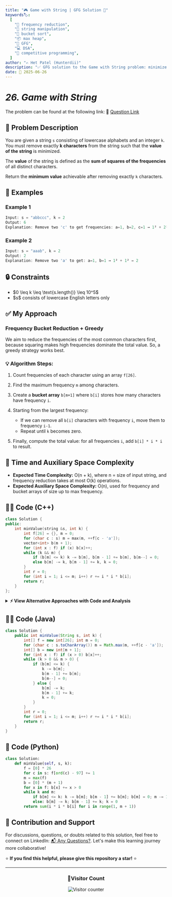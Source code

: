 ```yaml
---
title: "🎮 Game with String | GFG Solution 🧠"
keywords🏷️:
  [
    "🧮 frequency reduction",
    "🧵 string manipulation",
    "🧊 bucket sort",
    "📦 max heap",
    "📘 GFG",
    "💻 DSA",
    "🏁 competitive programming",
  ]
author: "✍️ Het Patel (Hunterdii)"
description: "✅ GFG solution to the Game with String problem: minimize string value after removing k characters using greedy strategies. 🚀"
date: 📅 2025-06-26
---
```


# _26. Game with String_

The problem can be found at the following link: 🔗 [Question Link](https://www.geeksforgeeks.org/problems/game-with-string4100/1)

## **🧩 Problem Description**

You are given a string `s` consisting of lowercase alphabets and an integer `k`. You must remove exactly **k characters** from the string such that the **value of the string** is minimized.

The **value** of the string is defined as the **sum of squares of the frequencies** of all distinct characters.

Return the **minimum value** achievable after removing exactly `k` characters.

## **📘 Examples**

### Example 1

```cpp
Input: s = "abbccc", k = 2
Output: 6
Explanation: Remove two 'c' to get frequencies: a=1, b=2, c=1 → 1² + 2² + 1² = 6
```

### Example 2

```cpp
Input: s = "aaab", k = 2
Output: 2
Explanation: Remove two 'a' to get: a=1, b=1 → 1² + 1² = 2
```

## **🔒 Constraints**

- \$0 \leq k \leq \text{s.length()} \leq 10^5\$
- \$s\$ consists of lowercase English letters only

## **✅ My Approach**

### **Frequency Bucket Reduction + Greedy**

We aim to reduce the frequencies of the most common characters first, because squaring makes high frequencies dominate the total value. So, a greedy strategy works best.

### 💡 Algorithm Steps:

1. Count frequencies of each character using an array `f[26]`.
2. Find the maximum frequency `m` among characters.
3. Create a **bucket array** `b[m+1]` where `b[i]` stores how many characters have frequency `i`.
4. Starting from the largest frequency:

   - If we can remove all `b[i]` characters with frequency `i`, move them to frequency `i-1`.
   - Repeat until `k` becomes zero.

5. Finally, compute the total value: for all frequencies `i`, add `b[i] * i * i` to result.

## 📝 Time and Auxiliary Space Complexity

- **Expected Time Complexity:** O(n + k), where n = size of input string, and frequency reduction takes at most O(k) operations.
- **Expected Auxiliary Space Complexity:** O(n), used for frequency and bucket arrays of size up to max frequency.

## **🧑‍💻 Code (C++)**

```cpp
class Solution {
public:
    int minValue(string &s, int k) {
        int f[26] = {}, m = 0;
        for (char c : s) m = max(m, ++f[c - 'a']);
        vector<int> b(m + 1);
        for (int x : f) if (x) b[x]++;
        while (k && m) {
            if (b[m] <= k) k -= b[m], b[m - 1] += b[m], b[m--] = 0;
            else b[m] -= k, b[m - 1] += k, k = 0;
        }
        int r = 0;
        for (int i = 1; i <= m; i++) r += i * i * b[i];
        return r;
    }
};
```

<details>
<summary><b>⚡ View Alternative Approaches with Code and Analysis</b></summary>

## 📊 **2️⃣ Priority Queue Approach**

### 💡 Algorithm Steps:

1. Count character frequencies.
2. Push all frequencies into a **max heap**.
3. Repeat `k` times:

   - Extract the largest frequency.
   - Decrease it by 1 and push back if non-zero.

4. Finally, sum squares of remaining frequencies.

```cpp
class Solution {
public:
    int minValue(string &s, int k) {
        unordered_map<char, int> f;
        for (char c : s) f[c]++;
        priority_queue<int> pq;
        for (auto& p : f) pq.push(p.second);
        while (k-- && pq.top()) {
            int x = pq.top(); pq.pop();
            pq.push(x - 1);
        }
        int r = 0;
        while (!pq.empty()) r += pq.top() * pq.top(), pq.pop();
        return r;
    }
};
```

### 📝 Complexity Analysis:

- **Expected Time Complexity:** O(n + k log 26)
- **Expected Auxiliary Space Complexity:** O(26)

### ✅ Why This Approach?

- Easy to code and intuitive.
- Works well when `k` is small.

## 📊 **3️⃣ Greedy Frequency Array Approach**

### 💡 Algorithm Steps:

1. Count character frequencies in an array.
2. For each of `k` steps:

   - Find character with max frequency and reduce by 1.

3. Calculate the final sum of squares.

```cpp
class Solution {
public:
    int minValue(string &s, int k) {
        int f[26] = {};
        for (char c : s) f[c - 'a']++;
        while (k--) {
            int m = max_element(f, f + 26) - f;
            if (f[m]) f[m]--;
        }
        int r = 0;
        for (int i = 0; i < 26; i++) r += f[i] * f[i];
        return r;
    }
};
```

### 📝 Complexity Analysis:

- **Expected Time Complexity:** O(n + 26k)
- **Expected Auxiliary Space Complexity:** O(1)

### ✅ Why This Approach?

- Uses constant space.
- May be slow if `k` is large (due to repeated scans).

## 🆚 **🔍 Comparison of Approaches**

| 🚀 **Approach**     | ⏱️ **Time Complexity** | 💾 **Space Complexity** | ✅ **Pros**                | ⚠️ **Cons**                    |
| ------------------- | ---------------------- | ----------------------- | -------------------------- | ------------------------------ |
| 📊 Frequency Bucket | 🟢 O(n + k)            | 🟢 O(n)                 | 💨 Fastest, optimal greedy | Slightly complex logic         |
| 🧺 Priority Queue   | 🟡 O(n + k log 26)     | 🟢 O(26)                | 🔧 Clean & intuitive       | Heap overhead                  |
| 🔢 Greedy Array     | 🔴 O(n + 26k)          | 🟢 O(1)                 | 💾 Constant space          | Slow for large k (linear scan) |

### 🏆 **Best Choice Recommendation**

| 🎯 **Scenario**                       | 🥇 **Recommended Approach** | 🔥 **Performance Rating** |
| ------------------------------------- | --------------------------- | ------------------------- |
| ⚡ Large input and large k            | ✅ **Frequency Bucket**     | ★★★★★                     |
| 🔧 Simpler implementation for small k | ✅ **Priority Queue**       | ★★★★☆                     |
| 💾 Space-constrained environment      | ✅ **Greedy Array**         | ★★★☆☆                     |

</details>

## **🧑‍💻 Code (Java)**

```java
class Solution {
    public int minValue(String s, int k) {
        int[] f = new int[26]; int m = 0;
        for (char c : s.toCharArray()) m = Math.max(m, ++f[c - 'a']);
        int[] b = new int[m + 1];
        for (int x : f) if (x > 0) b[x]++;
        while (k > 0 && m > 0) {
            if (b[m] <= k) {
                k -= b[m];
                b[m - 1] += b[m];
                b[m--] = 0;
            } else {
                b[m] -= k;
                b[m - 1] += k;
                k = 0;
            }
        }
        int r = 0;
        for (int i = 1; i <= m; i++) r += i * i * b[i];
        return r;
    }
}
```

## **🐍 Code (Python)**

```python
class Solution:
    def minValue(self, s, k):
        f = [0] * 26
        for c in s: f[ord(c) - 97] += 1
        m = max(f)
        b = [0] * (m + 1)
        for x in f: b[x] += x > 0
        while k and m:
            if b[m] <= k: k -= b[m]; b[m - 1] += b[m]; b[m] = 0; m -= 1
            else: b[m] -= k; b[m - 1] += k; k = 0
        return sum(i * i * b[i] for i in range(1, m + 1))
```

## 🧠 Contribution and Support

For discussions, questions, or doubts related to this solution, feel free to connect on LinkedIn: [📬 Any Questions?](https://www.linkedin.com/in/patel-hetkumar-sandipbhai-8b110525a/). Let's make this learning journey more collaborative!

⭐ **If you find this helpful, please give this repository a star!** ⭐

---

<div align="center">
  <h3><b>📍Visitor Count</b></h3>
</div>

<p align="center">
  <img src="https://visitor-badge.laobi.icu/badge?page_id=Hunterdii.GeeksforGeeks-POTD" alt="Visitor counter" />
</p>
